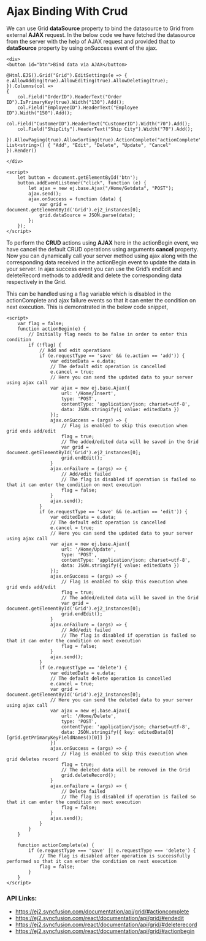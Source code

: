 # Ajax Binding With Crud

We can use Grid **dataSource** property to bind the datasource to Grid from external **AJAX** request. In the below code we have fetched the datasource from the server with the help of AJAX request and provided that to **dataSource** property by using onSuccess event of the ajax.

```
<div>
<button id="btn">Bind data via AJAX</button>

@Html.EJS().Grid("Grid").EditSettings(e => { e.AllowAdding(true).AllowEditing(true).AllowDeleting(true); }).Columns(col =>
{
    col.Field("OrderID").HeaderText("Order ID").IsPrimaryKey(true).Width("130").Add();
    col.Field("EmployeeID").HeaderText("Employee ID").Width("150").Add();
    col.Field("CustomerID").HeaderText("CustomerID").Width("70").Add();
    col.Field("ShipCity").HeaderText("Ship City").Width("70").Add();

}).AllowPaging(true).AllowSorting(true).ActionComplete("actionComplete").ActionBegin("actionBegin").Toolbar(new List<string>() { "Add", "Edit", "Delete", "Update", "Cancel" }).Render()

</div>

<script>
    let button = document.getElementById('btn');
    button.addEventListener("click", function (e) {
        let ajax = new ej.base.Ajax("/Home/Getdata", "POST");
        ajax.send();
        ajax.onSuccess = function (data) {
            var grid = document.getElementById('Grid').ej2_instances[0];
            grid.dataSource = JSON.parse(data);
        };
    });
</script>
```

To perform the **CRUD** actions using **AJAX** here in the actionBegin event, we have cancel the default CRUD operations using arguments **cancel** property. Now you can dynamically call your server method using ajax along with the corresponding data received in the actionBegin event to update the data in your server. In ajax success event you can use the Grid’s endEdit and deleteRecord methods to add/edit and delete the corresponding data respectively in the Grid.

This can be handled using a flag variable which is disabled in the actionComplete and ajax failure events so that it can enter the condition on next execution. This is demonstrated in the below code snippet,

```
<script>
    var flag = false;
    function actionBegin(e) {
        // Initially flag needs to be false in order to enter this condition
        if (!flag) {
            // Add and edit operations
            if (e.requestType == 'save' && (e.action == 'add')) {
                var editedData = e.data;
                // The default edit operation is cancelled
                e.cancel = true;
                // Here you can send the updated data to your server using ajax call
                var ajax = new ej.base.Ajax({
                    url: '/Home/Insert',
                    type: 'POST',
                    contentType: 'application/json; charset=utf-8',
                    data: JSON.stringify({ value: editedData })
                });
                ajax.onSuccess = (args) => {
                    // Flag is enabled to skip this execution when grid ends add/edit
                    flag = true;
                    // The added/edited data will be saved in the Grid
                    var grid = document.getElementById('Grid').ej2_instances[0];
                    grid.endEdit();
                }
                ajax.onFailure = (args) => {
                    // Add/edit failed
                    // The flag is disabled if operation is failed so that it can enter the condition on next execution
                    flag = false;
                }
                ajax.send();
            }
            if (e.requestType == 'save' && (e.action == 'edit')) {
                var editedData = e.data;
                // The default edit operation is cancelled
                e.cancel = true;
                // Here you can send the updated data to your server using ajax call
                var ajax = new ej.base.Ajax({
                    url: '/Home/Update',
                    type: 'POST',
                    contentType: 'application/json; charset=utf-8',
                    data: JSON.stringify({ value: editedData })
                });
                ajax.onSuccess = (args) => {
                    // Flag is enabled to skip this execution when grid ends add/edit
                    flag = true;
                    // The added/edited data will be saved in the Grid
                    var grid = document.getElementById('Grid').ej2_instances[0];
                    grid.endEdit();
                }
                ajax.onFailure = (args) => {
                    // Add/edit failed
                    // The flag is disabled if operation is failed so that it can enter the condition on next execution
                    flag = false;
                }
                ajax.send();
            }
            if (e.requestType == 'delete') {
                var editedData = e.data;
                // The default delete operation is cancelled
                e.cancel = true;
                var grid = document.getElementById('Grid').ej2_instances[0];
                // Here you can send the deleted data to your server using ajax call
                var ajax = new ej.base.Ajax({
                    url: '/Home/Delete',
                    type: 'POST',
                    contentType: 'application/json; charset=utf-8',
                    data: JSON.stringify({ key: editedData[0][grid.getPrimaryKeyFieldNames()[0]] })
                })
                ajax.onSuccess = (args) => {
                    // Flag is enabled to skip this execution when grid deletes record
                    flag = true;
                    // The deleted data will be removed in the Grid
                    grid.deleteRecord();
                }
                ajax.onFailure = (args) => {
                    // Delete failed
                    // The flag is disabled if operation is failed so that it can enter the condition on next execution
                    flag = false;
                }
                ajax.send();
            }
        }
    }

    function actionComplete(e) {
        if (e.requestType === 'save' || e.requestType === 'delete') {
            // The flag is disabled after operation is successfully performed so that it can enter the condition on next execution
            flag = false;
        }
    }
</script>
```

### API Links:

  * https://ej2.syncfusion.com/documentation/api/grid/#actioncomplete
  * https://ej2.syncfusion.com/react/documentation/api/grid/#endedit
  * https://ej2.syncfusion.com/react/documentation/api/grid/#deleterecord
  * https://ej2.syncfusion.com/react/documentation/api/grid/#actionbegin
